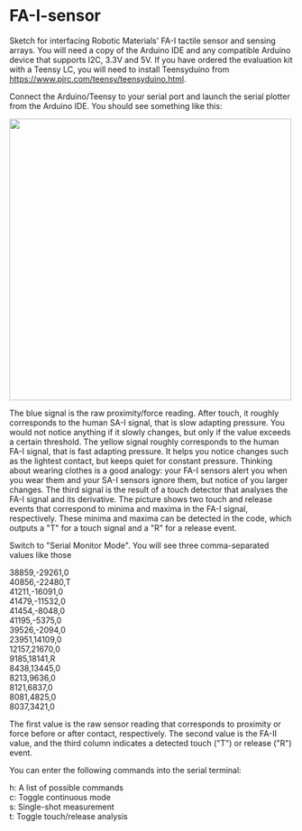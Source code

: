 # FA-I-sensor
Sketch for interfacing Robotic Materials' FA-I tactile sensor and sensing arrays. You will need a copy of the Arduino IDE and
any compatible Arduino device that supports I2C, 3.3V and 5V. If you have ordered the evaluation kit with a Teensy LC, you will need to install Teensyduino from https://www.pjrc.com/teensy/teensyduino.html.

Connect the Arduino/Teensy to your serial port and launch the serial plotter from the Arduino IDE. You should see something like this:

<img src="https://github.com/RoboticMaterials/FA-I-sensor/blob/master/screenshot_serialplotter.png" width=500>

The blue signal is the raw proximity/force reading. After touch, it roughly corresponds to the human SA-I signal, that is slow adapting pressure. You would not notice anything if it slowly changes, but only if the value exceeds a certain threshold. The yellow signal roughly corresponds to the human FA-I signal, that is fast adapting pressure. It helps you notice changes such as the lightest contact, but keeps quiet for constant pressure. Thinking about wearing clothes is a good analogy: your FA-I sensors alert you when you wear them and your SA-I sensors ignore them, but notice of you larger changes. The third signal is the result of a touch detector that analyses the FA-I signal and its derivative. The picture shows two touch and release events that correspond to minima and maxima in the FA-I signal, respectively. These minima and maxima can be detected in the code, which outputs a "T" for a touch signal and a "R" for a release event.

Switch to "Serial Monitor Mode". You will see three comma-separated values like those

38859,-29261,0<br>
40856,-22480,T<br>
41211,-16091,0<br>
41479,-11532,0<br>
41454,-8048,0<br>
41195,-5375,0<br>
39526,-2094,0<br>
23951,14109,0<br>
12157,21670,0<br>
9185,18141,R<br>
8438,13445,0<br>
8213,9636,0<br>
8121,6837,0<br>
8081,4825,0<br>
8037,3421,0<br>

The first value is the raw sensor reading that corresponds to proximity or force before or after contact, respectively. The second value is the FA-II value, and the third column indicates a detected touch ("T") or release ("R") event. 

You can enter the following commands into the serial terminal:

h: A list of possible commands<br>
c: Toggle continuous mode<br>
s: Single-shot measurement<br>
t: Toggle touch/release analysis<br>





